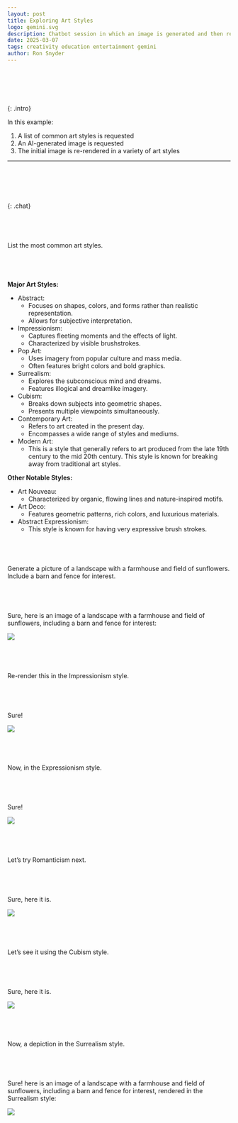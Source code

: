 ```yaml
---
layout: post
title: Exploring Art Styles
logo: gemini.svg
description: Chatbot session in which an image is generated and then re-rendered in a variety of artistic styles.
date: 2025-03-07
tags: creativity education entertainment gemini
author: Ron Snyder
---
```


# &nbsp;
{: .intro}

In this example:
1. A list of common art styles is requested
1. An AI-generated image is requested
1. The initial image is re-rendered in a variety of art styles

---

# &nbsp;
{: .chat}

## &nbsp;

List the most common art styles.

## &nbsp;

**Major Art Styles:**

* Abstract:
    * Focuses on shapes, colors, and forms rather than realistic representation.
    * Allows for subjective interpretation.
* Impressionism:
    * Captures fleeting moments and the effects of light.
    * Characterized by visible brushstrokes.
* Pop Art:
    * Uses imagery from popular culture and mass media.
    * Often features bright colors and bold graphics.
* Surrealism:
    * Explores the subconscious mind and dreams.
    * Features illogical and dreamlike imagery.
* Cubism:
    * Breaks down subjects into geometric shapes.
    * Presents multiple viewpoints simultaneously.
* Contemporary Art:
    * Refers to art created in the present day.
    * Encompasses a wide range of styles and mediums.
* Modern Art:
    * This is a style that generally refers to art produced from the late 19th century to the mid 20th century. This style is known for breaking away from traditional art styles.

**Other Notable Styles:**

* Art Nouveau:
    * Characterized by organic, flowing lines and nature-inspired motifs.
* Art Deco:
    * Features geometric patterns, rich colors, and luxurious materials.
* Abstract Expressionism:
    * This style is known for having very expressive brush strokes.

## &nbsp;

Generate a picture of a landscape with a farmhouse and field of sunflowers. Include a barn and fence for interest.

## &nbsp;

Sure, here is an image of a landscape with a farmhouse and field of sunflowers, including a barn and fence for interest:

![](/chats/photos/farmhouse-landscape-gemini.jpg)

## &nbsp;

Re-render this in the Impressionism style.

## &nbsp;

Sure!

![](/chats/photos/farmhouse-landscape-impressionism-gemini.jpg)

## &nbsp;

Now, in the Expressionism style.

## &nbsp;

Sure!

![](/chats/photos/farmhouse-landscape-expressionism-gemini.jpg)

## &nbsp;

Let’s try Romanticism next.

## &nbsp;

Sure, here it is.

![](/chats/photos/farmhouse-landscape-romanticism-gemini.jpg)

## &nbsp;

Let’s see it using the Cubism style.

## &nbsp;

Sure, here it is.

![](/chats/photos/farmhouse-landscape-cubism-gemini.jpg)

## &nbsp;

Now, a depiction in the Surrealism style.

## &nbsp;

Sure! here is an image of a landscape with a farmhouse and field of sunflowers, including a barn and fence for interest, rendered in the Surrealism style:

![](/chats/photos/farmhouse-landscape-cubism-surrealism.jpg)
